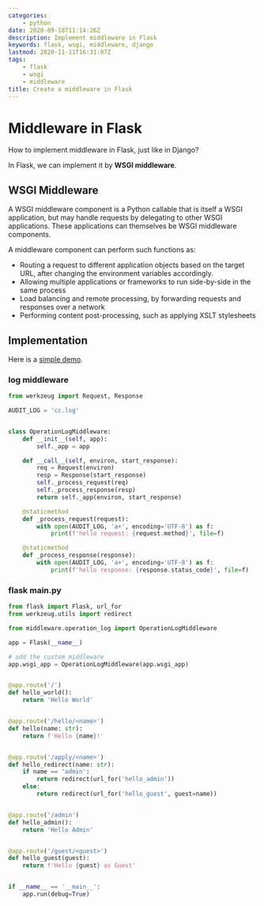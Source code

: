 ```yaml
---
categories:
    - python
date: 2020-09-18T11:14:26Z
description: Implement middleware in Flask
keywords: flask, wsgi, middleware, django
lastmod: 2020-11-11T16:31:07Z
tags:
    - flask
    - wsgi
    - middleware
title: Create a middleware in Flask
---
```




# Middleware in Flask

How to implement middleware in Flask, just like in Django?

In Flask, we can implement it by **WSGI middleware**.

## WSGI Middleware

A WSGI middleware component is a Python callable that is itself a WSGI application, but may handle requests by delegating to other WSGI applications.
These applications can themselves be WSGI middleware components.

A middleware component can perform such functions as:

- Routing a request to different application objects based on the target URL, after changing the environment variables accordingly.
- Allowing multiple applications or frameworks to run side-by-side in the same process
- Load balancing and remote processing, by forwarding requests and responses over a network
- Performing content post-processing, such as applying XSLT stylesheets

## Implementation

Here is a [simple demo](https://github.com/pplmx/LearningPython/tree/master/flask).

### log middleware

```python
from werkzeug import Request, Response

AUDIT_LOG = 'cc.log'


class OperationLogMiddleware:
    def __init__(self, app):
        self._app = app

    def __call__(self, environ, start_response):
        req = Request(environ)
        resp = Response(start_response)
        self._process_request(req)
        self._process_response(resp)
        return self._app(environ, start_response)

    @staticmethod
    def _process_request(request):
        with open(AUDIT_LOG, 'a+', encoding='UTF-8') as f:
            print(f'hello request: {request.method}', file=f)

    @staticmethod
    def _process_response(response):
        with open(AUDIT_LOG, 'a+', encoding='UTF-8') as f:
            print(f'hello response: {response.status_code}', file=f)

```

### flask main.py

```python
from flask import Flask, url_for
from werkzeug.utils import redirect

from middleware.operation_log import OperationLogMiddleware

app = Flask(__name__)

# add the custom middleware
app.wsgi_app = OperationLogMiddleware(app.wsgi_app)


@app.route('/')
def hello_world():
    return 'Hello World'


@app.route('/hello/<name>')
def hello(name: str):
    return f'Hello {name}!'


@app.route('/apply/<name>')
def hello_redirect(name: str):
    if name == 'admin':
        return redirect(url_for('hello_admin'))
    else:
        return redirect(url_for('hello_guest', guest=name))


@app.route('/admin')
def hello_admin():
    return 'Hello Admin'


@app.route('/guest/<guest>')
def hello_guest(guest):
    return f'Hello {guest} as Guest'


if __name__ == '__main__':
    app.run(debug=True)

```

